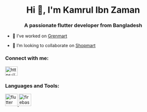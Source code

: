 <h1 align="center">Hi 👋, I'm Kamrul Ibn Zaman</h1>
<h3 align="center">A passionate flutter developer from Bangladesh</h3>

- 🔭 I’ve worked on [Grenmart](https://codecanyon.net/item/grenmart-laravel-ecommerce-shop-flutter-app/40188895)

- 👯 I’m looking to collaborate on [Shopmart](https://i.postimg.cc/T1tXSSGK/i-Phone-12-Pro-3.webp)

<h3 align="left">Connect with me:</h3>
<p align="left">
<a href="https://fb.com/https://www.facebook.com/kamrulibnzaman" target="blank"><img align="center" src="https://raw.githubusercontent.com/rahuldkjain/github-profile-readme-generator/master/src/images/icons/Social/facebook.svg" alt="https://www.facebook.com/kamrulibnzaman" height="30" width="40" /></a>
</p>

<h3 align="left">Languages and Tools:</h3>
<p align="left"> <a href="https://flutter.dev" target="_blank" rel="noreferrer"> <img src="https://www.vectorlogo.zone/logos/flutterio/flutterio-icon.svg" alt="flutter" width="40" height="40"/> </a> <a href="https://firebase.google.com/" target="_blank" rel="noreferrer"> <img src="https://www.vectorlogo.zone/logos/firebase/firebase-icon.svg" alt="firebase" width="40" height="40"/> </a>  </p>

